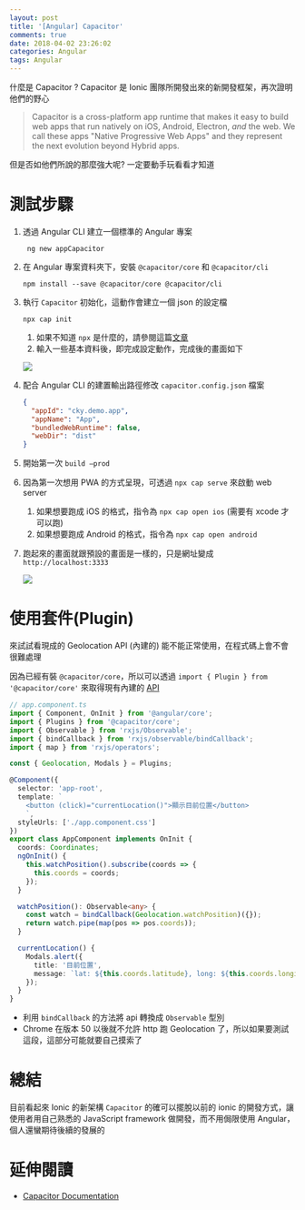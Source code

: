 ```yaml
---
layout: post
title: '[Angular] Capacitor'
comments: true
date: 2018-04-02 23:26:02
categories: Angular
tags: Angular
---
```


什麼是 Capacitor ? Capacitor 是 Ionic 團隊所開發出來的新開發框架，再次證明他們的野心

> Capacitor is a cross-platform app runtime that makes it easy to build web apps that run natively on iOS, Android, Electron, *and* the web. We call these apps "Native Progressive Web Apps" and they represent the next evolution beyond Hybrid apps.

但是否如他們所說的那麼強大呢? 一定要動手玩看看才知道

<!-- more -->

# 測試步驟

1. 透過 Angular CLI 建立一個標準的 Angular 專案

   ` ng new appCapacitor`

2. 在 Angular 專案資料夾下，安裝 `@capacitor/core` 和 `@capacitor/cli`

   `npm install --save @capacitor/core @capacitor/cli`

3. 執行 `Capacitor` 初始化，這動作會建立一個 json 的設定檔

   `npx cap init`

   1. 如果不知道 `npx` 是什麼的，請參閱這篇[文章](https://robin-front.github.io/2017/07/14/introducing-npx-an-npm-package-runner/)
   2. 輸入一些基本資料後，即完成設定動作，完成後的畫面如下

   ![](https://i.imgur.com/2apRkeu.png)

4. 配合 Angular CLI 的建置輸出路徑修改 `capacitor.config.json` 檔案

   ```json
   {
     "appId": "cky.demo.app",
     "appName": "App",
     "bundledWebRuntime": false,
     "webDir": "dist"
   }
   ```

5. 開始第一次 `build —prod`

6. 因為第一次想用 PWA 的方式呈現，可透過 `npx cap serve` 來啟動 web server

   1. 如果想要跑成 iOS 的格式，指令為 `npx cap open ios` (需要有 xcode 才可以跑)
   2. 如果想要跑成 Android 的格式，指令為 `npx cap open android`

7. 跑起來的畫面就跟預設的畫面是一樣的，只是網址變成 `http://localhost:3333`

   ![](https://i.imgur.com/ExGjmJY.png)

# 使用套件(Plugin)

來試試看現成的 Geolocation API (內建的) 能不能正常使用，在程式碼上會不會很難處理

因為已經有裝 `@capacitor/core`，所以可以透過 `import { Plugin } from '@capacitor/core'` 來取得現有內建的 [API](https://capacitor.ionicframework.com/docs/apis/)

```typescript
// app.component.ts
import { Component, OnInit } from '@angular/core';
import { Plugins } from '@capacitor/core';
import { Observable } from 'rxjs/Observable';
import { bindCallback } from 'rxjs/observable/bindCallback';
import { map } from 'rxjs/operators';

const { Geolocation, Modals } = Plugins;

@Component({
  selector: 'app-root',
  template: `
	<button (click)="currentLocation()">顯示目前位置</button>
	`,
  styleUrls: ['./app.component.css']
})
export class AppComponent implements OnInit {
  coords: Coordinates;
  ngOnInit() {
    this.watchPosition().subscribe(coords => {
      this.coords = coords;
    });
  }

  watchPosition(): Observable<any> {
    const watch = bindCallback(Geolocation.watchPosition)({});
    return watch.pipe(map(pos => pos.coords));
  }

  currentLocation() {
    Modals.alert({
      title: '目前位置',
      message: `lat: ${this.coords.latitude}, long: ${this.coords.longitude}`
    });
  }
}

```

* 利用 `bindCallback` 的方法將 api 轉換成 `Observable` 型別
* Chrome 在版本 50 以後就不允許 http 跑 Geolocation 了，所以如果要測試這段，這部分可能就要自己摸索了

# 總結

目前看起來 Ionic 的新架構 `Capacitor` 的確可以擺脫以前的 ionic 的開發方式，讓使用者用自己熟悉的 JavaScript framework 做開發，而不用侷限使用  Angular，個人還蠻期待後續的發展的



# 延伸閱讀 

* [ Capacitor Documentation](https://capacitor.ionicframework.com/docs/)
